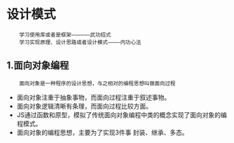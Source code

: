 # 设计模式
```
    学习使用库或者是框架——————武功招式
    学习实现原理、设计思路或者设计模式————内功心法
```
## 1.面向对象编程
```
    面向对象是一种程序的设计思想，与之相对的编程思想叫做面向过程
```
* 面向对象注重于抽象事物，而面向过程注重于叙述事物。
* 面向对象逻辑清晰有条理，而面向过程比较方面。
* JS通过函数和原型，模拟了传统面向对象编程中类的概念实现了面向对象的编程模式。
* 面向对象的编程思想，主要为了实现3件事 封装、继承、多态。